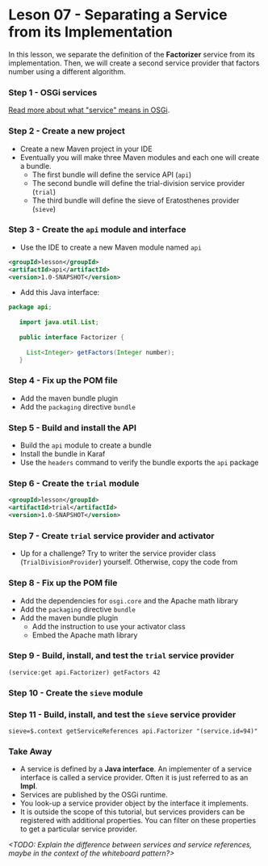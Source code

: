 # Leson 07 - Separating a Service from its Implementation
In this lesson, we separate the definition of the **Factorizer** service from its implementation.
Then, we will create a second service provider that factors number using a different algorithm.

### Step 1 - OSGi services
[Read more about what "service" means in OSGi](service-and-interface.md).

### Step 2 - Create a new project
* Create a new Maven project in your IDE
* Eventually you will make three Maven modules and each one will create a bundle.
  * The first bundle will define the service API (`api`)
  * The second bundle will define the trial-division service provider (`trial`)
  * The third bundle will define the  sieve of Eratosthenes provider (`sieve`)

### Step 3 - Create the `api` module and interface
 * Use the IDE to create a new Maven module named `api`
 
 ```xml
<groupId>lesson</groupId>
<artifactId>api</artifactId>
<version>1.0-SNAPSHOT</version>
```
 
* Add this Java interface:
 
 ```java
 package api;
    
    import java.util.List;
    
    public interface Factorizer {
    
      List<Integer> getFactors(Integer number);
    }
 ```
 
 ### Step 4 - Fix up the POM file
 * Add the maven bundle plugin
 * Add the `packaging` directive `bundle`
 
 ### Step 5 - Build and install the API
 * Build the `api` module to create a bundle
 * Install the bundle in Karaf
 * Use the `headers` command to verify the bundle exports the `api` package
 
 ### Step 6 - Create the `trial` module
 ```xml
<groupId>lesson</groupId>
<artifactId>trial</artifactId>
<version>1.0-SNAPSHOT</version>
```

### Step 7 - Create `trial` service provider and activator
 * Up for a challenge? Try to writer the service provider class (`TrialDivisionProvider`) 
 yourself. Otherwise, copy the code from 

### Step 8 - Fix up the POM file
 * Add the dependencies for `osgi.core` and the Apache math library
 * Add the `packaging` directive `bundle` 
 * Add the maven bundle plugin
   * Add the instruction to use your activator class
   * Embed the Apache math library
      
### Step 9 - Build, install, and test the `trial` service provider
`(service:get api.Factorizer) getFactors 42`

### Step 10 - Create the `sieve` module

### Step 11 - Build, install, and test the `sieve` service provider
`sieve=$.context getServiceReferences api.Factorizer "(service.id=94)"`


### Take Away
- A service is defined by a **Java interface**. An implementer of a service interface is called a 
service provider. Often it is just referred to as an **Impl**.
- Services are published by the OSGi runtime. 
- You look-up a service provider object by the interface it implements.
- It is outside the scope of this tutorial, but services providers can be registered with 
additional properties. You can filter on these properties to get a particular service provider.

*<TODO: Explain the difference between services and service references, maybe in the context of the 
whiteboard pattern?>*